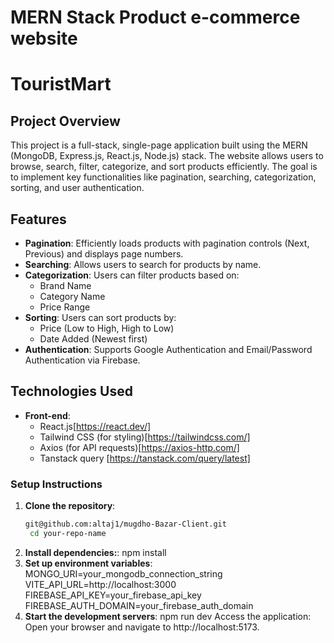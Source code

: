 # MERN Stack Product e-commerce website

# TouristMart

## Project Overview
This project is a full-stack, single-page application built using the MERN (MongoDB, Express.js, React.js, Node.js) stack. The website allows users to browse, search, filter, categorize, and sort products efficiently. The goal is to implement key functionalities like pagination, searching, categorization, sorting, and user authentication.

## Features

- **Pagination**: Efficiently loads products with pagination controls (Next, Previous) and displays page numbers.
- **Searching**: Allows users to search for products by name.
- **Categorization**: Users can filter products based on:
  - Brand Name
  - Category Name
  - Price Range
- **Sorting**: Users can sort products by:
  - Price (Low to High, High to Low)
  - Date Added (Newest first)
- **Authentication**: Supports Google Authentication and Email/Password Authentication via Firebase.

## Technologies Used

- **Front-end**:
  - React.js[https://react.dev/]
  - Tailwind CSS (for styling)[https://tailwindcss.com/]
  - Axios (for API requests)[https://axios-http.com/]
  - Tanstack query [https://tanstack.com/query/latest]

### Setup Instructions

1. **Clone the repository**:
   ```bash
   git@github.com:altaj1/mugdho-Bazar-Client.git
    cd your-repo-name
2. **Install dependencies:**:
npm install
3. **Set up environment variables**:
MONGO_URI=your_mongodb_connection_string
 VITE_API_URL=http://localhost:3000
FIREBASE_API_KEY=your_firebase_api_key
FIREBASE_AUTH_DOMAIN=your_firebase_auth_domain
4. **Start the development servers**:
npm run dev
Access the application:
Open your browser and navigate to http://localhost:5173.
